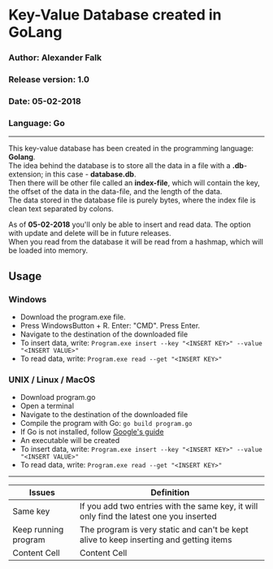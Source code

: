 # Key-Value Database created in GoLang

### Author: Alexander Falk
### Release version: 1.0
### Date: 05-02-2018
### Language: Go

-----

This key-value database has been created in the programming language: **Golang**.  
The idea behind the database is to store all the data in a file with a **.db**-extension; in this case - **database.db**.  
Then there will be other file called an **index-file**, which will contain the key, the offset of the data in the data-file, and the length of the data.  
The data stored in the database file is purely bytes, where the index file is clean text separated by colons.  
  
As of **05-02-2018** you'll only be able to insert and read data. The option with update and delete will be in future releases.  
When you read from the database it will be read from a hashmap, which will be loaded into memory. 
  
## Usage

### Windows

* Download the program.exe file. 
* Press WindowsButton + R. Enter: "CMD". Press Enter.
* Navigate to the destination of the downloaded file
* To insert data, write: ``` Program.exe insert --key "<INSERT KEY>" --value "<INSERT VALUE>" ```
* To read data, write:  ``` Program.exe read --get "<INSERT KEY>" ``` 


### UNIX / Linux / MacOS

* Download program.go
* Open a terminal
* Navigate to the destination of the downloaded file
* Compile the program with Go: ```go build program.go```
* If Go is not installed, follow [Google's guide](https://golang.org/doc/install#osx)
* An executable will be created
* To insert data, write: ``` Program.exe insert --key "<INSERT KEY>" --value "<INSERT VALUE>" ```
* To read data, write:  ``` Program.exe read --get "<INSERT KEY>" ``` 

----
| Issues  | Definition |
| ------------- | ------------- |
| Same key  | If you add two entries with the same key, it will only find the latest one you inserted  |
| Keep running program  | The program is very static and can't be kept alive to keep inserting and getting items  |
| Content Cell  | Content Cell  |
